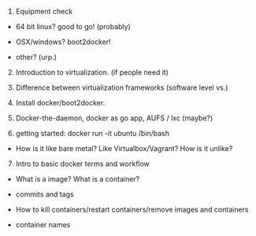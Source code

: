1. Equipment check

 * 64 bit linux? good to go! (probably)

 * OSX/windows? boot2docker! 

 * other? (urp.)

2. Introduction to virtualization. (if people need it)

3. Difference between virtualization frameworks (software level vs.)

4. Install docker/boot2docker.

5. Docker-the-daemon, docker as go app, AUFS / lxc (maybe?) 

6. getting started: docker run -it ubuntu /bin/bash

 * How is it like bare metal? Like Virtualbox/Vagrant? How is it unlike?

7. Intro to basic docker terms and workflow 

 * What is a image? What is a container?

 * commits and tags

 * How to kill containers/restart containers/remove images and containers

 * container names
